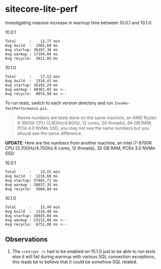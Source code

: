 # sitecore-lite-perf

Investigating massive increase in warmup time between 10.0.1 and 10.1.0.

10.0.1

```text
Total      :    12,77 min
Avg build  :  1501,60 ms
Avg startup: 36197,36 ms
Avg warmup : 17194,04 ms
Avg recycle:  5011,03 ms
```

10.1.0

```text
Total      :    17,13 min
Avg build  :  1516,41 ms
Avg startup: 36192,29 ms
Avg warmup : 40261,83 ms <--
Avg recycle:  6074,94 ms <--
```

To run tests, switch to each version directory and run `Invoke-TestPerformance.ps1`.

> Above numbers are tests done on the same machine, an AMD Ryzen 9 3900X CPU (3.8GHz/4.6GHz, 12 cores, 24 threads), 64 GB RAM, PCIe 4.0 NVMe SSD, you may not see the same numbers but you should see the same difference.

**UPDATE**: Here are the numbers from another machine, an Intel i7-8700K CPU (3.70GHz/4.70Ghz 6 cores, 12 threads), 32 GB RAM, PCEe 3.0 NVMe SSD:

10.0.1

```text
Total      :    13,25 min
Avg build  :  1216,60 ms
Avg startup: 37941,71 ms
Avg warmup : 18837,35 ms
Avg recycle:  5669,84 ms
```

10.1.0

```text
Total      :    15,49 min
Avg build  :  1216,48 ms
Avg startup: 38035,04 ms
Avg warmup : 23215,88 ms <--
Avg recycle:  6751,08 ms <--
```

## Observations

1. The `<retryer />` had to be enabled on 10.1.0 just to be able to run tests else it will fail during warmup with various SQL connection exceptions, this leads be to believe that it could be somehow SQL related.
